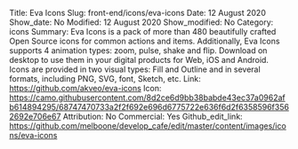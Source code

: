 Title: Eva Icons
Slug: front-end/icons/eva-icons
Date: 12 August 2020
Show_date: No
Modified: 12 August 2020
Show_modified: No
Category: icons
Summary: Eva Icons is a pack of more than 480 beautifully crafted Open Source icons for common actions and items. Additionally, Eva Icons supports 4 animation types: zoom, pulse, shake and flip. Download on desktop to use them in your digital products for Web, iOS and Android. Icons are provided in two visual types: Fill and Outline and in several formats, including PNG, SVG, font, Sketch, etc.
Link: https://github.com/akveo/eva-icons
Icon: https://camo.githubusercontent.com/8d2ce6d9bb38babde43ec37a0962afb614894295/68747470733a2f2f692e696d6775722e636f6d2f6358596f3562692e706e67
Attribution: No
Commercial: Yes
Github_edit_link: https://github.com/melboone/develop_cafe/edit/master/content/images/icons/eva-icons